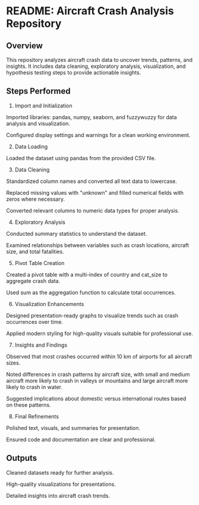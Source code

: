 # README: Aircraft Crash Analysis Repository

## Overview

This repository analyzes aircraft crash data to uncover trends, patterns, and insights. It includes data cleaning, exploratory analysis, visualization, and hypothesis testing steps to provide actionable insights.

## Steps Performed

1. Import and Initialization

Imported libraries: pandas, numpy, seaborn, and fuzzywuzzy for data analysis and visualization.

Configured display settings and warnings for a clean working environment.

2. Data Loading

Loaded the dataset using pandas from the provided CSV file.

3. Data Cleaning

Standardized column names and converted all text data to lowercase.

Replaced missing values with "unknown" and filled numerical fields with zeros where necessary.

Converted relevant columns to numeric data types for proper analysis.

4. Exploratory Analysis

Conducted summary statistics to understand the dataset.

Examined relationships between variables such as crash locations, aircraft size, and total fatalities.

5. Pivot Table Creation

Created a pivot table with a multi-index of country and cat_size to aggregate crash data.

Used sum as the aggregation function to calculate total occurrences.

6. Visualization Enhancements

Designed presentation-ready graphs to visualize trends such as crash occurrences over time.

Applied modern styling for high-quality visuals suitable for professional use.

7. Insights and Findings

Observed that most crashes occurred within 10 km of airports for all aircraft sizes.

Noted differences in crash patterns by aircraft size, with small and medium aircraft more likely to crash in valleys or mountains and large aircraft more likely to crash in water.

Suggested implications about domestic versus international routes based on these patterns.

8. Final Refinements

Polished text, visuals, and summaries for presentation.

Ensured code and documentation are clear and professional.

## Outputs

Cleaned datasets ready for further analysis.

High-quality visualizations for presentations.

Detailed insights into aircraft crash trends.

